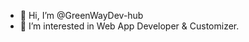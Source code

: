 - 👋 Hi, I’m @GreenWayDev-hub
- 👀 I’m interested in Web App Developer & Customizer.
<!---
GreenWayDev-hub/GreenWayDev-hub is a ✨ special ✨ repository because its `README.md` (this file) appears on your GitHub profile.
You can click the Preview link to take a look at your changes.
--->
